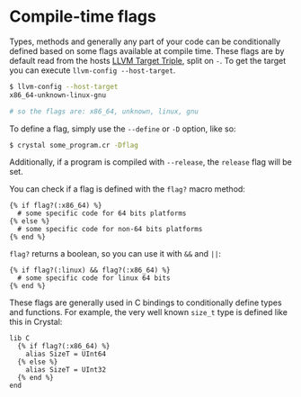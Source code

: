 # Compile-time flags

Types, methods and generally any part of your code can be conditionally defined based on some flags available at compile time. These flags are by default read from the hosts [LLVM Target Triple](http://llvm.org/docs/LangRef.html#target-triple), split on `-`. To get the target you can execute `llvm-config --host-target`.

```bash
$ llvm-config --host-target
x86_64-unknown-linux-gnu

# so the flags are: x86_64, unknown, linux, gnu
```

To define a flag, simply use the `--define` or `-D` option, like so:

```bash
$ crystal some_program.cr -Dflag
```

Additionally, if a program is compiled with `--release`, the `release` flag will be set.

You can check if a flag is defined with the `flag?` macro method:

```crystal
{% if flag?(:x86_64) %}
  # some specific code for 64 bits platforms
{% else %}
  # some specific code for non-64 bits platforms
{% end %}
```

`flag?` returns a boolean, so you can use it with `&&` and `||`:

```crystal
{% if flag?(:linux) && flag?(:x86_64) %}
  # some specific code for linux 64 bits
{% end %}
```

These flags are generally used in C bindings to conditionally define types and functions. For example, the very well known `size_t` type is defined like this in Crystal:

```crystal
lib C
  {% if flag?(:x86_64) %}
    alias SizeT = UInt64
  {% else %}
    alias SizeT = UInt32
  {% end %}
end
```
